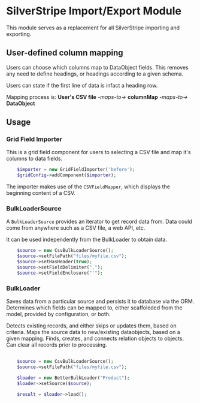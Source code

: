 # SilverStripe Import/Export Module

This module serves as a replacement for all SilverStripe importing and exporting.

## User-defined column mapping

Users can choose which columns map to DataObject fields. This removes any need to define headings, or headings according to a given schema.

Users can state if the first line of data is infact a heading row.

Mapping process is:
**User's CSV file** *-maps-to->* **columnMap** *-maps-to->* **DataObject**

## Usage

### Grid Field Importer

This is a grid field component for users to selecting a CSV file and map it's columns to data fields.

```php
    $importer = new GridFieldImporter('before');
    $gridConfig->addComponent($importer);
```

The importer makes use of the `CSVFieldMapper`, which displays the beginning content of a CSV.

### BulkLoaderSource

A `BulkLoaderSource` provides an iterator to get record data from. Data could come from anywhere such as a CSV file, a web API, etc.

It can be used independently from the BulkLoader to obtain data.

```php
    $source = new CsvBulkLoaderSource();
    $source->setFilePath("files/myfile.csv");
    $source->setHasHeader(true);
    $source->setFieldDelimiter(",");
    $source->setFieldEnclosure("'");
```

### BulkLoader

Saves data from a particular source and persists it to database via the ORM.
Determines which fields can be mapped to, either scaffoleded from the model, provided by configuration, or both.

Detects existing records, and either skips or updates them, based on criteria.
Maps the source data to new/existing dataobjects, based on a given mapping.
Finds, creates, and connects relation objects to objects.
Can clear all records prior to processing.

```php
    
    $source = new CsvBulkLoaderSource();
    $source->setFilePath("files/myfile.csv");

    $loader = new BetterBulkLoader("Product");
    $loader->setSource($source);

    $result = $loader->load();
```


